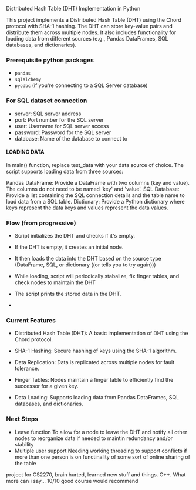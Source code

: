 Distributed Hash Table (DHT) Implementation in Python 

This project implements a Distributed Hash Table (DHT) using the Chord protocol with SHA-1 hashing. The DHT can store key-value pairs and distribute them across multiple nodes. It also includes functionality for loading data from different sources (e.g., Pandas DataFrames, SQL databases, and dictionaries).

### Prerequisite python packages
- `pandas`
- `sqlalchemy`
- `pyodbc` (if you're connecting to a SQL Server database)

### For SQL dataset connection
 - server: SQL server address
 - port: Port number for the SQL server
 - user: Username for SQL server access
 - password: Password for the SQL server
 - database: Name of the database to connect to

#### LOADING DATA ###
In main() function, replace test_data with your data source of choice.
The script supports loading data from three sources:

Pandas DataFrame: Provide a DataFrame with two columns (key and value). The columns do not need to be named 'key' and 'value'.
SQL Database: Provide a list containing the SQL connection details and the table name to load data from a SQL table.
Dictionary: Provide a Python dictionary where keys represent the data keys and values represent the data values.

### Flow (from progressive) 
 - Script initializes the DHT and checks if it's empty.
 - If the DHT is empty, it creates an initial node.
 - It then loads the data into the DHT based on the source type (DataFrame, SQL, or dictionary ((or tells you to try again)))
 - While loading, script will periodically stabalize, fix finger tables, and check nodes to maintain the DHT
 - The script prints the stored data in the DHT.

 - 
### Current Features 
 - Distributed Hash Table (DHT): A basic implementation of DHT using the Chord protocol.
   
 - SHA-1 Hashing: Secure hashing of keys using the SHA-1 algorithm.
   
 - Data Replication: Data is replicated across multiple nodes for fault tolerance.
   
 - Finger Tables: Nodes maintain a finger table to efficiently find the successor for a given key.
   
 - Data Loading: Supports loading data from Pandas DataFrames, SQL databases, and dictionaries.

### Next Steps
 -  Leave function
    To allow for a node to leave the DHT and notify all other nodes to reorganize data if needed to maintin redundancy and/or stability
 - Multiple user support
   Needing working threading to support conflicts if more than one person is on
   functinality of some sort of online sharing of the table
   
project for CS2270, brain hurted, learned new stuff and things. C++. What more can i say... 10/10 good course would recommend
